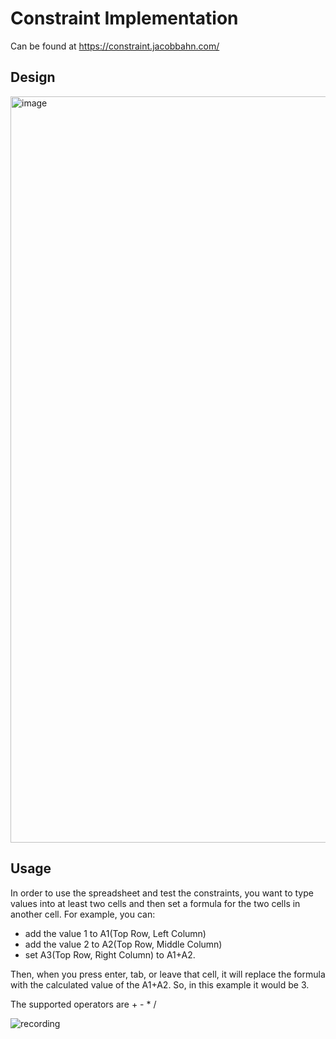 # Constraint Implementation

Can be found at https://constraint.jacobbahn.com/

## Design
<img width="1194" alt="image" src="https://user-images.githubusercontent.com/64383055/167058574-68b02848-be62-4ff3-839a-bc56d379d868.png">


## Usage
In order to use the spreadsheet and test the constraints, you want to type values into at least two cells and then set a formula for the two cells in another cell. For example, you can:
- add the value 1 to A1(Top Row, Left Column)
- add the value 2 to A2(Top Row, Middle Column)
- set A3(Top Row, Right Column) to A1+A2. 

Then, when you press enter, tab, or leave that cell, it will replace the formula with the calculated value of the A1+A2. So, in this example it would be 3.

The supported operators are + - * /

![recording](https://user-images.githubusercontent.com/64383055/145898381-36001fb3-61b6-4261-ab1b-b8c0c2d56cc2.gif)
